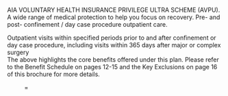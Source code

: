 AIA VOLUNTARY HEALTH INSURANCE PRIVILEGE ULTRA SCHEME (AVPU). A wide range of medical protection to help you focus on recovery. Pre- and post- confinement / day case procedure outpatient care. 

Outpatient visits within specified periods prior to and after
confinement or day case procedure, including visits within
365 days after major or complex surgery  
The above highlights the core benefits offered under this plan.
Please refer to the Benefit Schedule on pages 12-15 and the
Key Exclusions on page 16 of this brochure for more details.  
<figure>  
=  
</figure>